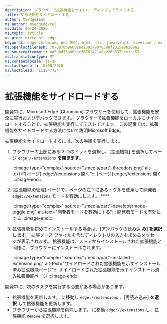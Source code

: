 ```yaml
---
description: ブラウザーで拡張機能をサイドローディングしてテストする
title: 拡張機能をサイドロードする
author: MSEdgeTeam
ms.author: msedgedevrel
ms.date: 09/24/2020
ms.topic: article
ms.prod: microsoft-edge
keywords: edge-chromium, Web 開発, html, css, javascript, developer, extensions
ms.openlocfilehash: 7070878b9608e6d239179078390f2315e0b289a1
ms.sourcegitcommit: 845a0d53a86bee3678f421adee26b3372cefce57
ms.translationtype: MT
ms.contentlocale: ja-JP
ms.lasthandoff: 10/08/2020
ms.locfileid: "11104775"
---
```

# 拡張機能をサイドロードする

開発中に、Microsoft Edge \(Chromium\) ブラウザーを使用して、拡張機能を安全に実行およびデバッグできます。 ブラウザーで拡張機能をローカルにサイドロードすることで、拡張機能を実行してテストできます。 この記事では、拡張機能をサイドロードする方法について説明Microsoft Edge。

拡張機能をサイドロードするには、次の手順を実行します。

1.  ブラウザーの上部にある 3 つのドットを選択し、[拡張機能] を選択してページ `edge://extensions` **を開きます**。

       :::image type="complex" source="./media/part1-threedots.png" alt-text="[ページ] edge://extensions 開く":::
          [ページ] edge://extensions 開く :::image-end:::

1.  [拡張機能の管理] ページで、ページの左下にあるトグルを使用して開発者 `edge://extensions` モードを有効にします。 ****

       :::image type="complex" source="./media/part1-developermode-toggle.png" alt-text="開発者モードを有効にする":::
          開発者モードを有効にする :::image-end:::

1.  拡張機能を初めてインストールする場合は、[アンパックの読み込 **み] を選択します**。  拡張ソース ファイルを含むディレクトリの入力を求めるメッセージが表示されます。  拡張機能は、ストアからインストールされた拡張機能と同様に、ブラウザーにインストールされます。  

       :::image type="complex" source="./media/part1-installed-extension.png" alt-text="サイドロードされた拡張機能を示すインストール済み拡張機能ページ":::
          サイドロードされた拡張機能を示すインストール済み拡張機能ページ :::image-end:::

開発中に、次のタスクを実行する必要がある場合があります。
* 拡張機能を更新します。 に移動し `edge://extensions` 、[再読み込み] **を選択** して拡張機能を更新します。  
* ブラウザーから拡張機能を削除します。 に移動 `edge://extensions` し、拡張機能 `Remove` を選択します。